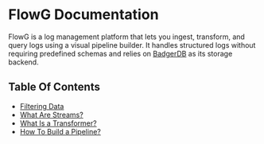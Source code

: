 # FlowG Documentation

FlowG is a log management platform that lets you ingest, transform, and query
logs using a visual pipeline builder. It handles structured logs without
requiring predefined schemas and relies on
[BadgerDB](https://dgraph.io/docs/badger/) as its storage backend.

## Table Of Contents

 - [Filtering Data](./filtering.md)
 - [What Are Streams?](./streams.md)
 - [What Is a Transformer?](./transformers.md)
 - [How To Build a Pipeline?](./pipelines.md)

